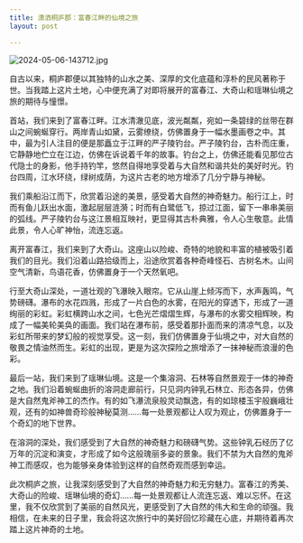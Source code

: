 ```yaml
---
title: 潇洒桐庐郡：富春江畔的仙境之旅
layout: post

---
```


![2024-05-06-143712.jpg](http://hijoe.net/assets/2024-05-06-143712.jpg)

自古以来，桐庐郡便以其独特的山水之美、深厚的文化底蕴和淳朴的民风著称于世。当我踏上这片土地，心中便充满了对即将展开的富春江、大奇山和瑶琳仙境之旅的期待与憧憬。

首站，我们来到了富春江畔。江水清澈见底，波光粼粼，宛如一条碧绿的丝带在群山之间蜿蜒穿行。两岸青山如黛，云雾缭绕，仿佛置身于一幅水墨画卷之中。其中，最为引人注目的便是那矗立于江畔的严子陵钓台。严子陵钓台，古朴而庄重，它静静地伫立在江边，仿佛在诉说着千年的故事。钓台之上，仿佛还能看见那位古代隐士的身影，他手持钓竿，悠然自得地享受着与大自然和谐共处的美好时光。钓台四周，江水环绕，绿树成荫，为这片古老的地方增添了几分宁静与神秘。

我们乘船沿江而下，欣赏着沿途的美景，感受着大自然的神奇魅力。船行江上，时而有鱼儿跃出水面，激起层层涟漪；时而有白鹭低飞，掠过江面，留下一串串美丽的弧线。严子陵钓台与这江景相互映衬，更显得其古朴典雅，令人心生敬意。此情此景，令人心旷神怡，流连忘返。

离开富春江，我们来到了大奇山。这座山以险峻、奇特的地貌和丰富的植被吸引着我们的目光。我们沿着山路拾级而上，沿途欣赏着各种奇峰怪石、古树名木。山间空气清新，鸟语花香，仿佛置身于一个天然氧吧。

行至大奇山深处，一道壮观的飞瀑映入眼帘。它从山崖上倾泻而下，水声轰鸣，气势磅礴。瀑布的水花四溅，形成了一片白色的水雾，在阳光的穿透下，形成了一道绚丽的彩虹。彩虹横跨山水之间，七色光芒熠熠生辉，与瀑布的水雾交相辉映，构成了一幅美轮美奂的画面。我们站在瀑布前，感受着那扑面而来的清凉气息，以及彩虹所带来的梦幻般的视觉享受。这一刻，我们仿佛置身于仙境之中，对大自然的敬畏之情油然而生。彩虹的出现，更是为这次探险之旅增添了一抹神秘而浪漫的色彩。

最后一站，我们来到了瑶琳仙境。这是一个集溶洞、石林等自然景观于一体的神奇之地。我们沿着蜿蜒曲折的溶洞走廊前行，只见洞内钟乳石林立、形态各异，仿佛是大自然鬼斧神工的杰作。有的如飞瀑流泉般灵动飘逸，有的如琼楼玉宇般巍峨壮观，还有的如神兽奇珍般神秘莫测……每一处景观都让人叹为观止，仿佛置身于一个奇幻的地下世界。

在溶洞的深处，我们感受到了大自然的神奇魅力和磅礴气势。这些钟乳石经历了亿万年的沉淀和演变，才形成了如今这般瑰丽多姿的景象。我们不禁为大自然的鬼斧神工而感叹，也为能够亲身体验到这样的自然奇观而感到幸运。

此次桐庐之旅，让我深刻感受到了大自然的神奇魅力和无穷魅力。富春江的秀美、大奇山的险峻、瑶琳仙境的奇幻……每一处景观都让人流连忘返、难以忘怀。在这里，我不仅欣赏到了美丽的自然风光，更感受到了大自然的伟大和生命的顽强。我相信，在未来的日子里，我会将这次旅行中的美好回忆珍藏在心底，并期待着再次踏上这片神奇的土地。